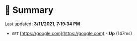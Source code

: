 # 📖 Summary
Last updated: **3/11/2021, 7:19:34 PM**

- `GET` [https://google.com](https://google.com) - **Up** (147ms)
